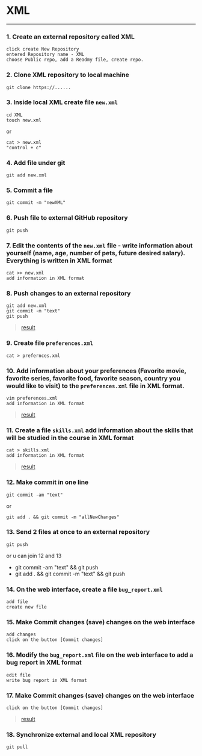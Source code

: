 # XML
___
### 1. Create an external repository called XML
    click create New Repository
    entered Repository name - XML
    choose Public repo, add a Readmy file, create repo.

### 2. Clone XML repository to local machine
    git clone https://......

### 3. Inside local XML create file `new.xml`
    cd XML
    touch new.xml
or    

    cat > new.xml
    "control + c"
### 4. Add file under git
    git add new.xml
### 5. Commit a file
    git commit -m "newXML"

### 6. Push file to external GitHub repository
    git push
### 7. Edit the contents of the `new.xml` file - write information about yourself (name, age, number of pets, future desired salary). Everything is written in XML format
    cat >> new.xml
    add information in XML format

### 8. Push changes to an external repository
    git add new.xml
    git commit -m "text"
    git push
>[result](https://github.com/chelovechek159/XML/blob/main/new.xml)
### 9. Create file `preferences.xml`
    cat > prefernces.xml

### 10. Add information about your preferences (Favorite movie, favorite series, favorite food, favorite season, country you would like to visit) to the `preferences.xml` file in XML format.
    vim preferences.xml
    add information in XML format
>[result](https://github.com/chelovechek159/XML/blob/main/preferences.xml)

### 11. Create a file `skills.xml` add information about the skills that will be studied in the course in XML format
    cat > skills.xml
    add information in XML format
>[result](https://github.com/chelovechek159/XML/blob/main/skills.xml)
### 12. Make commit in one line
    git commit -am "text"
or

    git add . && git commit -m "allNewChanges"

### 13. Send 2 files at once to an external repository
    git push
or u can join 12 and 13 

- git commit -am "text" && git push
- git add . && git commit -m "text" && git push

### 14. On the web interface, create a file `bug_report.xml`
    add file 
    create new file

### 15. Make Commit changes (save) changes on the web interface
    add changes
    click on the button [Commit changes]

### 16. Modify the `bug_report.xml` file on the web interface to add a bug report in XML format
    edit file
    write bug report in XML format
### 17. Make Commit changes (save) changes on the web interface
    click on the button [Commit changes]
>[result](https://github.com/chelovechek159/XML/blob/main/bug_report.xml)
### 18. Synchronize external and local XML repository
    git pull

